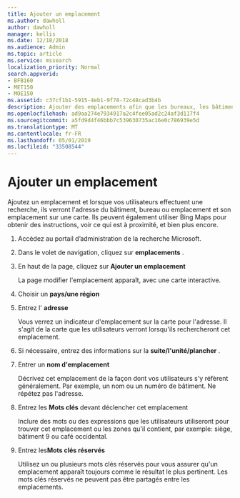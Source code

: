 ```yaml
---
title: Ajouter un emplacement
ms.author: dawholl
author: dawholl
manager: kellis
ms.date: 12/18/2018
ms.audience: Admin
ms.topic: article
ms.service: mssearch
localization_priority: Normal
search.appverid:
- BFB160
- MET150
- MOE150
ms.assetid: c37cf1b1-5915-4eb1-9f78-72c48cad3b4b
description: Ajouter des emplacements afin que les bureaux, les bâtiments et les autres espaces de travail de votre organisation apparaissent dans vos résultats de travail Microsoft Search
ms.openlocfilehash: ad9aa274e7934917a2c4fee05ad2c24af3d117f4
ms.sourcegitcommit: a5fd9d4f46bbb7c539630735ac16e0c786939e5d
ms.translationtype: MT
ms.contentlocale: fr-FR
ms.lasthandoff: 05/01/2019
ms.locfileid: "33508544"
---
```

# <a name="add-a-location"></a>Ajouter un emplacement

Ajoutez un emplacement et lorsque vos utilisateurs effectuent une recherche, ils verront l'adresse du bâtiment, bureau ou emplacement et son emplacement sur une carte. Ils peuvent également utiliser Bing Maps pour obtenir des instructions, voir ce qui est à proximité, et bien plus encore.
  
1. Accédez au portail d’administration de la recherche Microsoft.
    
2. Dans le volet de navigation, cliquez sur **emplacements** .
    
3. En haut de la page, cliquez sur **Ajouter un emplacement**
    
    La page modifier l'emplacement apparaît, avec une carte interactive.
    
4. Choisir un **pays/une région**
    
5. Entrez l' **adresse**
    
    Vous verrez un indicateur d'emplacement sur la carte pour l'adresse. Il s'agit de la carte que les utilisateurs verront lorsqu'ils rechercheront cet emplacement.
    
6. Si nécessaire, entrez des informations sur la **suite/l'unité/plancher** . 
    
7. Entrer un **nom d'emplacement**
    
    Décrivez cet emplacement de la façon dont vos utilisateurs s'y réfèrent généralement. Par exemple, un nom ou un numéro de bâtiment. Ne répétez pas l'adresse.
    
8. Entrez les **Mots clés** devant déclencher cet emplacement 
    
    Inclure des mots ou des expressions que les utilisateurs utiliseront pour trouver cet emplacement ou les zones qu'il contient, par exemple: siège, bâtiment 9 ou café occidental.
    
9. Entrez les**Mots clés réservés**
    
    Utilisez un ou plusieurs mots clés réservés pour vous assurer qu'un emplacement apparaît toujours comme le résultat le plus pertinent. Les mots clés réservés ne peuvent pas être partagés entre les emplacements.

  

